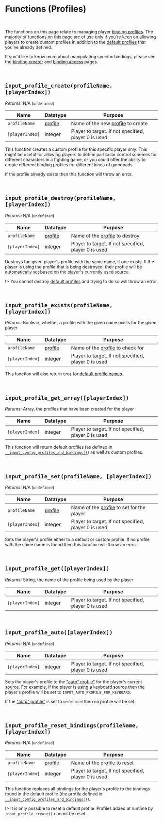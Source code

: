 # Functions (Profiles)

&nbsp;

The functions on this page relate to managing player [binding profiles](Profiles). The majority of functions on this page are of use only if you're keen on allowing players to create custom profiles in addition to the [default profiles](Profiles) that you've already defined.

If you'd like to know more about manipulating specific bindings, please see the [binding creator](Functions-(Binding-Creators)) and [binding access](Functions-(Binding-Access)) pages.

&nbsp;

## `input_profile_create(profileName, [playerIndex])`

*Returns:* N/A (`undefined`)

|Name           |Datatype           |Purpose                                             |
|---------------|-------------------|----------------------------------------------------|
|`profileName`  |[profile](Profiles)|Name of the new [profile](Profiles) to create       |
|`[playerIndex]`|integer            |Player to target. If not specified, player 0 is used|

This function creates a custom profile for this specific player only. This might be useful for allowing players to define particular control schemes for different characters in a fighting game, or you could offer the ability to create different binding profiles for different kinds of gamepads.

If the profile already exists then this function will throw an error.

&nbsp;

## `input_profile_destroy(profileName, [playerIndex])`

*Returns:* N/A (`undefined`)

|Name           |Datatype           |Purpose                                             |
|---------------|-------------------|----------------------------------------------------|
|`profileName`  |[profile](Profiles)|Name of the [profile](Profiles) to destroy          |
|`[playerIndex]`|integer            |Player to target. If not specified, player 0 is used|

Destroys the given player's profile with the same name, if one exists. If the player is using the profile that is being destroyed, their profile will be [automatically set]() based on the player's currently used source.

!> You cannot destroy [default profiles](Profiles) and trying to do so will throw an error.

&nbsp;

## `input_profile_exists(profileName, [playerIndex])`

*Returns:* Boolean, whether a profile with the given name exists for the given player

|Name           |Datatype           |Purpose                                             |
|---------------|-------------------|----------------------------------------------------|
|`profileName`  |[profile](Profiles)|Name of the [profile](Profiles) to check for        |
|`[playerIndex]`|integer            |Player to target. If not specified, player 0 is used|

This function will also return `true` for [default profile names](Profiles).

&nbsp;

## `input_profile_get_array([playerIndex])`

*Returns:* Array, the profiles that have been created for the player

|Name           |Datatype|Purpose                                             |
|---------------|--------|----------------------------------------------------|
|`[playerIndex]`|integer |Player to target. If not specified, player 0 is used|

This function will return default profiles (as defined in [`__input_config_profiles_and_bindings()`](Configuration?id=profiles-and-bindings)) as well as custom profiles.

&nbsp;

## `input_profile_set(profileName, [playerIndex])`

*Returns:* N/A (`undefined`)

|Name           |Datatype           |Purpose                                              |
|---------------|-------------------|-----------------------------------------------------|
|`profileName`  |[profile](Profiles)|Name of the [profile](Profiles) to set for the player|
|`[playerIndex]`|integer            |Player to target. If not specified, player 0 is used |

Sets the player's profile either to a default or custom profile. If no profile with the same name is found then this function will throw an error.

&nbsp;

## `input_profile_get([playerIndex])`

*Returns:* String, the name of the profile being used by the player

|Name           |Datatype|Purpose                                             |
|---------------|--------|----------------------------------------------------|
|`[playerIndex]`|integer |Player to target. If not specified, player 0 is used|

&nbsp;

## `input_profile_auto([playerIndex])`

*Returns:* N/A (`undefined`)

|Name           |Datatype|Purpose                                             |
|---------------|--------|----------------------------------------------------|
|`[playerIndex]`|integer |Player to target. If not specified, player 0 is used|

Sets the player's profile to the ["auto" profile"](Configuration?id=profiles-and-bindings) for the player's current [source](Input-Sources). For example, if the player is using a keyboard source then the player's profile will be set to `INPUT_AUTO_PROFILE_FOR_KEYBOARD`.

If the ["auto" profile"](Configuration?id=profiles-and-bindings) is set to `undefined` then no profile will be set.

&nbsp;

## `input_profile_reset_bindings(profileName, [playerIndex])`

*Returns:* N/A (`undefined`)

|Name           |Datatype           |Purpose                                             |
|---------------|-------------------|----------------------------------------------------|
|`profileName`  |[profile](Profiles)|Name of the [profile](Profiles) to reset            |
|`[playerIndex]`|integer            |Player to target. If not specified, player 0 is used|

This function replaces all bindings for the player's profile to the bindings found in the default profile (the profile defined in [`__input_config_profiles_and_bindings()`](Configuration?id=profiles-and-bindings)).

!> It is only possible to reset a default profile. Profiles added at runtime by `input_profile_create()` cannot be reset.